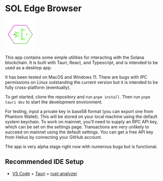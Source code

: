 # SOL Edge Browser

<img src="/src-tauri/icons/Square107x107Logo.png" alt="SOL Edge Browser" width="100" height="100">

This app contains some simple utilities for interacting with the Solana blockchain. It is built with Tauri, React, and Typescript, and is intended to be used as a desktop app.

It has been tested on MacOS and Windows 11. There are bugs with IPC permissions on Linux outstanding the current version but it is intended to be fully cross-platform (eventually).

To get started, clone the repository and run `pnpm install`. Then run `pnpm tauri dev` to start the development environment. 

For testing, input a private key in base58 format (you can export one from Phantom Wallet). This will be stored on your local machine using the default system keychain. To work on mainnet, you'll need to supply an RPC API key, which can be set on the settings page. Transactions are very unlikely to succeed on mainnet using the default settings. You can get a free API key from Helius by connecting your GitHub account.

The app is very alpha stage right now with numerous bugs but is functional.

## Recommended IDE Setup

- [VS Code](https://code.visualstudio.com/) + [Tauri](https://marketplace.visualstudio.com/items?itemName=tauri-apps.tauri-vscode) + [rust-analyzer](https://marketplace.visualstudio.com/items?itemName=rust-lang.rust-analyzer)
